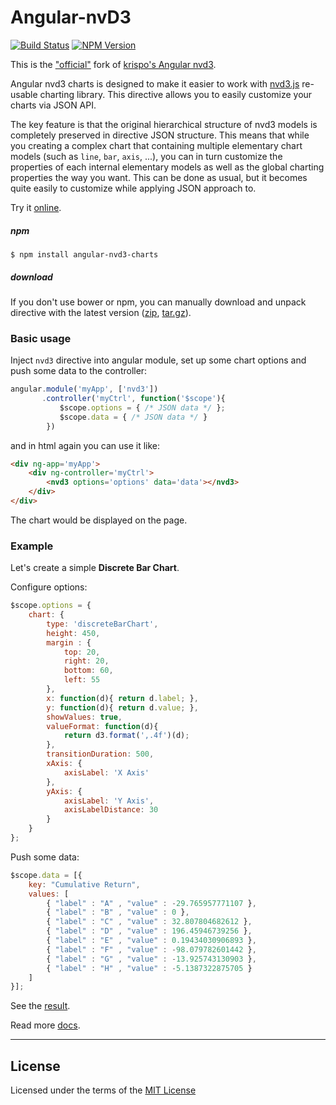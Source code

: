 # Angular-nvD3

[![Build Status](https://travis-ci.org/pertrai1/angular-nvd3-charts.svg?branch=master)](https://travis-ci.org/pertrai1/angular-nvd3-charts)
[![NPM Version](http://img.shields.io/npm/v/angular-nvd3-charts.svg?style=flat)](https://www.npmjs.org/package/angular-nvd3)

This is the ["official"](https://github.com/krispo/angular-nvd3/pull/728) fork of [krispo's Angular nvd3](https://github.com/krispo/angular-nvd3).

Angular nvd3 charts is designed to make it easier to work with [nvd3.js](https://github.com/novus/nvd3) re-usable charting library. This directive allows you to easily customize your charts via JSON API.

The key feature is that the original hierarchical structure of nvd3 models is completely preserved in directive JSON structure. This means that while you creating a complex chart that containing multiple elementary chart models (such as `line`, `bar`, `axis`, ...), you can in turn customize the properties of each internal elementary models as well as the global charting properties the way you want. This can be done as usual, but it becomes quite easily to customize while applying JSON approach to.

Try it [online](http://pertrai1.github.io/angular-nvd3-charts/).

##### npm

    $ npm install angular-nvd3-charts

##### download

If you don't use bower or npm, you can manually download and unpack directive with the latest version ([zip](https://github.com/pertrai1/angular-nvd3-charts/archive/v1.0.8.zip), [tar.gz](https://github.com/pertrai1/angular-nvd3-charts/archive/v1.0.8.tar.gz)).

### Basic usage

Inject `nvd3` directive into angular module, set up some chart options and push some data to the controller:
```javascript
angular.module('myApp', ['nvd3'])
       .controller('myCtrl', function('$scope'){
           $scope.options = { /* JSON data */ };
           $scope.data = { /* JSON data */ }
        })
```

and in html again you can use it like:
```html
<div ng-app='myApp'>
    <div ng-controller='myCtrl'>
        <nvd3 options='options' data='data'></nvd3>
    </div>
</div>
```

The chart would be displayed on the page.

### Example

Let's create a simple **Discrete Bar Chart**.

Configure options:
```javascript
$scope.options = {
    chart: {
        type: 'discreteBarChart',
        height: 450,
        margin : {
            top: 20,
            right: 20,
            bottom: 60,
            left: 55
        },
        x: function(d){ return d.label; },
        y: function(d){ return d.value; },
        showValues: true,
        valueFormat: function(d){
            return d3.format(',.4f')(d);
        },
        transitionDuration: 500,
        xAxis: {
            axisLabel: 'X Axis'
        },
        yAxis: {
            axisLabel: 'Y Axis',
            axisLabelDistance: 30
        }
    }
};
```

Push some data:
```javascript
$scope.data = [{
    key: "Cumulative Return",
    values: [
        { "label" : "A" , "value" : -29.765957771107 },
        { "label" : "B" , "value" : 0 },
        { "label" : "C" , "value" : 32.807804682612 },
        { "label" : "D" , "value" : 196.45946739256 },
        { "label" : "E" , "value" : 0.19434030906893 },
        { "label" : "F" , "value" : -98.079782601442 },
        { "label" : "G" , "value" : -13.925743130903 },
        { "label" : "H" , "value" : -5.1387322875705 }
    ]
}];
```

See the [result](https://pertrai1.github.io/angular-nvd3-charts/#/discreteBarChart).

Read more [docs](https://pertrai1.github.io/angular-nvd3-charts/#/quickstart).

---

## License
Licensed under the terms of the [MIT License](https://github.com/pertrai1/angular-nvd3-charts/blob/master/LICENSE)
